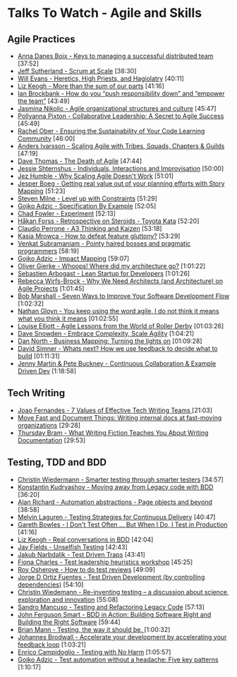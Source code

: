# Talks To Watch - Agile and Skills

## Agile Practices

- [Anna Danes Boix - Keys to managing a successful distributed team](https://www.youtube.com/watch?v=WWr8Q5uz7r8) [37:52]
- [Jeff Sutherland - Scrum at Scale](https://www.youtube.com/watch?v=qEqrESsNWYs) [38:30]
- [Will Evans - Heretics, High Priests, and Hagiolatry](https://vimeo.com/143053323) [40:11]
- [Liz Keogh - More than the sum of our parts](https://vimeo.com/114215546)  [41:16]
- [Ian Brockbank - How do you “push responsibility down” and “empower the team”](https://vimeo.com/76096772)  [43:49]
- [Jasmina Nikolic - Agile organizational structures and culture](https://www.youtube.com/watch?v=i49eAm3-3QU) [45:47]
- [Pollyanna Pixton - Collaborative Leadership: A Secret to Agile Success](https://www.youtube.com/watch?v=mspX8BZBRpw)  [45:49]
- [Rachel Ober - Ensuring the Sustainability of Your Code Learning Community](https://www.youtube.com/watch?v=jYM8AnreZHQ)  [46:00]
- [Anders Ivarsson - Scaling Agile with Tribes, Squads, Chapters & Guilds](https://vimeo.com/75917536)  [47:19]
- [Dave Thomas - The Death of Agile](https://www.youtube.com/watch?v=YpGGRAhes2k)  [47:44]
- [Jessie Shternshus - Individuals, Interactions and Improvisation](https://vimeo.com/159196412) [50:00]
- [Jez Humble - Why Scaling Agile Doesn't Work](https://www.youtube.com/watch?v=2zYxWEZ0gYg) [51:01]
- [Jesper Boeg - Getting real value out of your planning efforts with Story Mapping](https://www.youtube.com/watch?v=c4_PvSXZssc)  [51:23]
- [Steven Milne - Level up with Constraints](https://vimeo.com/76126272)  [51:29]
- [Gojko Adzic - Specification By Example](https://vimeo.com/109079233)  [52:05]
- [Chad Fowler - Experiment](https://vimeo.com/68686636)  [52:13]
- [Håkan Forss - Retrospective on Steroids - Toyota Kata](https://www.youtube.com/watch?v=-InKsQQY9Vk)  [52:20]
- [Claudio Perrone - A3 Thinking and Kaizen](https://vimeo.com/43185886)  [53:18]
- [Kasia Mrowca - How to defeat feature gluttony?](https://vimeo.com/158154671) [53:29]
- [Venkat Subramaniam - Pointy haired bosses and pragmatic programmers](https://www.youtube.com/watch?v=lfmKvRaNnUs)  [58:19]
- [Gojko Adzic - Impact Mapping](https://vimeo.com/109171006)  [59:07]
- [Oliver Gierke - Whoops! Where did my architecture go?](https://vimeo.com/112516354)  [1:01:22]
- [Sebastien Arbogast - Lean Startup for Developers](https://www.youtube.com/watch?v=gLHn8SXPTYg)  [1:01:26]
- [Rebecca Wirfs-Brock - Why We Need Architects (and Architecture) on Agile Projects](https://vimeo.com/129382493) [1:01:45]
- [Bob Marshall - Seven Ways to Improve Your Software Development Flow](https://vimeo.com/113216169)  [1:02:32]
- [Nathan Gloyn - You keep using the word agile, I do not think it means what you think it means](https://vimeo.com/158164783) [01:02:55]
- [Louise Elliott - Agile Lessons from the World of Roller Derby](https://vimeo.com/159506024) [01:03:26]
- [Dave Snowden - Embrace Complexity, Scale Agility](https://www.youtube.com/watch?v=lYlqhvzI_VQ) [1:04:21]
- [Dan North - Business Mapping: Turning the lights on](https://vimeo.com/159201512) [01:09:28]
- [David Simner - Whats next? How we use feedback to decide what to build](https://vimeo.com/159191936) [01:11:31]
- [Jenny Martin & Pete Buckney - Continuous Collaboration & Example Driven Dev](https://vimeo.com/111407675)  [1:18:58]


## Tech Writing

- [Joao Fernandes - 7 Values of Effective Tech Writing Teams ](https://www.youtube.com/watch?v=ra8nHK5wDXM) [21:03]
- [Move Fast and Document Things: Writing internal docs at fast-moving organizations](https://www.youtube.com/watch?v=INpqcITkXcI) [29:28]
- [Thursday Bram - What Writing Fiction Teaches You About Writing Documentation](https://www.youtube.com/watch?v=UI9yD3_wgho) [29:53]

## Testing, TDD and BDD

- [Christin Wiedermann - Smarter testing through smarter testers](https://vimeo.com/144830621)  [34:57]
- [Konstantin Kudryashov - Moving away from Legacy code with BDD](https://vimeo.com/120574455)  [36:20]
- [Alan Richard - Automation abstractions - Page objects and beyond](https://vimeo.com/111214646)  [38:58]
- [Melvin Laguren - Testing Strategies for Continuous Delivery](https://www.youtube.com/watch?v=DgQWSaCQ82U)  [40:47]
- [Gareth Bowles - I Don't Test Often ... But When I Do, I Test in Production](https://www.youtube.com/watch?v=xkP70Zhhix4&list=PLSIUOFhnxEiDFckNDSjKWqOCtd8ksJrh4&index=8)  [41:16]
- [Liz Keogh - Real conversations in BDD](https://vimeo.com/144723689)  [42:04]
- [Jay Fields - Unselfish Testing](https://www.youtube.com/watch?v=f9eu4mMOtN4)  [42:43]
- [Jakub Narbdalik - Test Driven Traps](https://vimeo.com/120572733)  [43:41]
- [Fiona Charles - Test leadership heuristics workshop](https://vimeo.com/144996354)  [45:25]
- [Roy Osherove - How to do test reviews](https://vimeo.com/19431001)  [49:09]
- [Jorge D Ortiz Fuentes - Test Driven Development (by controlling dependencies)](https://www.youtube.com/watch?v=qYpURmZcCKs)  [54:10]
- [Christin Wiedemann - Re-inventing testing – a discussion about science, exploration and innovation](https://vimeo.com/144745751)  [55:08]
- [Sandro Mancuso -  Testing and Refactoring Legacy Code](https://vimeo.com/76472757)  [57:13]
- [John Ferguson Smart - BDD in Action: Building Software Right and Building the Right Software](https://www.youtube.com/watch?v=igk3H2DWz7k)  [59:44]
- [Brian Mann - Testing, the way it should be. ](https://www.youtube.com/watch?v=yq99BvSe1AQ) [1:00:32]
- [Johannes Brodwall - Accelerate your development by accelerating your feedback loop](https://vimeo.com/105888938)  [1:03:21]
- [Enrico Campidoglio - Testing with No Harm](https://vimeo.com/154312751) [1:05:57]
- [Gojko Adzic - Test automation without a headache: Five key patterns](https://vimeo.com/154289460)  [1:10:17]
